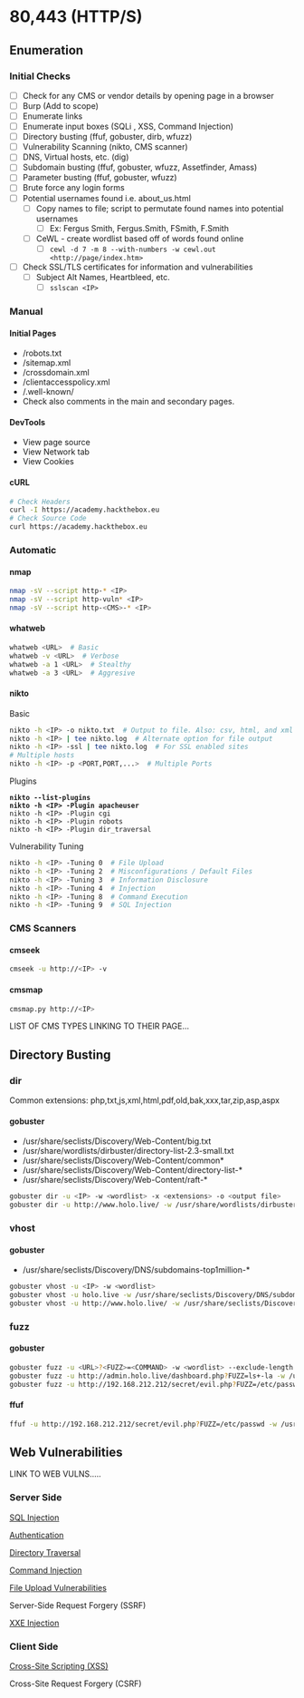 # 80,443 (HTTP/S)

## Enumeration

### Initial Checks

* [ ] Check for any CMS or vendor details by opening page in a browser
* [ ] Burp (Add to scope)
* [ ] Enumerate links
* [ ] Enumerate input boxes (SQLi , XSS, Command Injection)
* [ ] Directory busting (ffuf, gobuster, dirb, wfuzz)
* [ ] Vulnerability Scanning (nikto, CMS scanner)
* [ ] DNS, Virtual hosts, etc. (dig)
* [ ] Subdomain busting (ffuf, gobuster, wfuzz, Assetfinder, Amass)
* [ ] Parameter busting (ffuf, gobuster, wfuzz)
* [ ] Brute force any login forms
* [ ] Potential usernames found i.e. about\_us.html
  * [ ] Copy names to file; script to permutate found names into potential usernames
    * [ ] Ex: Fergus Smith, Fergus.Smith, FSmith, F.Smith
  * [ ] CeWL - create wordlist based off of words found online
    * [ ] `cewl -d 7 -m 8 --with-numbers -w cewl.out <http://page/index.htm>`
* [ ] Check SSL/TLS certificates for information and vulnerabilities
  * [ ] Subject Alt Names, Heartbleed, etc.
    * [ ] `sslscan <IP>`

### Manual

#### Initial Pages

* /robots.txt
* /sitemap.xml
* /crossdomain.xml
* /clientaccesspolicy.xml
* /.well-known/
* Check also comments in the main and secondary pages.

#### DevTools

* View page source
* View Network tab
* View Cookies

#### cURL

```bash
# Check Headers
curl -I https://academy.hackthebox.eu
# Check Source Code
curl https://academy.hackthebox.eu
```

### Automatic

#### nmap

```bash
nmap -sV --script http-* <IP>
nmap -sV --script http-vuln* <IP>
nmap -sV --script http-<CMS>-* <IP>
```

#### whatweb

```bash
whatweb <URL>  # Basic
whatweb -v <URL>  # Verbose
whatweb -a 1 <URL>  # Stealthy
whatweb -a 3 <URL>  # Aggresive
```

#### nikto

Basic

```bash
nikto -h <IP> -o nikto.txt  # Output to file. Also: csv, html, and xml available
nikto -h <IP> | tee nikto.log  # Alternate option for file output
nikto -h <IP> -ssl | tee nikto.log  # For SSL enabled sites
# Multiple hosts
nikto -h <IP> -p <PORT,PORT,...>  # Multiple Ports
```

Plugins

<pre class="language-bash"><code class="lang-bash"><strong>nikto --list-plugins
</strong><strong>nikto -h &#x3C;IP> -Plugin apacheuser
</strong>nikto -h &#x3C;IP> -Plugin cgi
nikto -h &#x3C;IP> -Plugin robots
nikto -h &#x3C;IP> -Plugin dir_traversal
</code></pre>

Vulnerability Tuning

```bash
nikto -h <IP> -Tuning 0  # File Upload
nikto -h <IP> -Tuning 2  # Misconfigurations / Default Files
nikto -h <IP> -Tuning 3  # Information Disclosure
nikto -h <IP> -Tuning 4  # Injection
nikto -h <IP> -Tuning 8  # Command Execution
nikto -h <IP> -Tuning 9  # SQL Injection
```

### CMS Scanners

#### cmseek

```bash
cmseek -u http://<IP> -v
```

#### cmsmap

```bash
cmsmap.py http://<IP>
```

LIST OF CMS TYPES LINKING TO THEIR PAGE...

## Directory Busting

### dir

Common extensions: php,txt,js,xml,html,pdf,old,bak,xxx,tar,zip,asp,aspx

#### gobuster

* /usr/share/seclists/Discovery/Web-Content/big.txt
* /usr/share/wordlists/dirbuster/directory-list-2.3-small.txt
* /usr/share/seclists/Discovery/Web-Content/common\*
* /usr/share/seclists/Discovery/Web-Content/directory-list-\*
* /usr/share/seclists/Discovery/Web-Content/raft-\*

```bash
gobuster dir -u <IP> -w <wordlist> -x <extensions> -o <output file>
gobuster dir -u http://www.holo.live/ -w /usr/share/wordlists/dirbuster/directory-list-2.3-medium.txt -x txt,php -o gobuster_dir_80
```

### vhost

#### gobuster

* /usr/share/seclists/Discovery/DNS/subdomains-top1million-\*

```bash
gobuster vhost -u <IP> -w <wordlist>
gobuster vhost -u holo.live -w /usr/share/seclists/Discovery/DNS/subdomains-top1million-110000.txt 
gobuster vhost -u http://www.holo.live/ -w /usr/share/seclists/Discovery/DNS/subdomains-top1million-110000.txt
```

### fuzz

#### gobuster

```bash
gobuster fuzz -u <URL>?<FUZZ>=<COMMAND> -w <wordlist> --exclude-length <INT>
gobuster fuzz -u http://admin.holo.live/dashboard.php?FUZZ=ls+-la -w /usr/share/seclists/Discovery/Web-Content/big.txt --exclude-length 0
gobuster fuzz -u http://192.168.212.212/secret/evil.php?FUZZ=/etc/passwd -w /usr/share/wordlists/dirbuster/directory-list-2.3-small.txt --exclude-length 0

```

#### ffuf

```bash
ffuf -u http://192.168.212.212/secret/evil.php?FUZZ=/etc/passwd -w /usr/share/wordlists/dirbuster/directory-list-2.3-small.txt -fs 0

```

## Web Vulnerabilities

LINK TO WEB VULNS.....

### Server Side

[SQL Injection](../../pentesting-web/sqli-sql-injection.md)

[Authentication](../../pentesting-web/authentication.md)

[Directory Traversal](../../pentesting-web/directory-traversal.md)

[Command Injection](../../pentesting-web/command-injection/)

[File Upload Vulnerabilities](../../pentesting-web/unrestricted-file-upload.md)

Server-Side Request Forgery (SSRF)

[XXE Injection](../../pentesting-web/xxe-xml-external-entity.md)

### Client Side

[Cross-Site Scripting (XSS)](../../pentesting-web/xss-cross-site-scripting/)

Cross-Site Request Forgery (CSRF)

